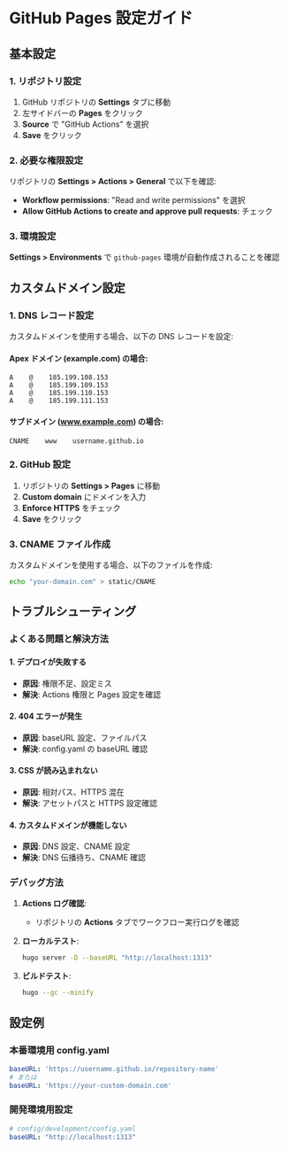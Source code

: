 # GitHub Pages 設定ガイド

## 基本設定

### 1. リポジトリ設定

1. GitHub リポジトリの **Settings** タブに移動
2. 左サイドバーの **Pages** をクリック
3. **Source** で "GitHub Actions" を選択
4. **Save** をクリック

### 2. 必要な権限設定

リポジトリの **Settings > Actions > General** で以下を確認:

-   **Workflow permissions**: "Read and write permissions" を選択
-   **Allow GitHub Actions to create and approve pull requests**: チェック

### 3. 環境設定

**Settings > Environments** で `github-pages` 環境が自動作成されることを確認

## カスタムドメイン設定

### 1. DNS レコード設定

カスタムドメインを使用する場合、以下の DNS レコードを設定:

#### Apex ドメイン (example.com) の場合:

```
A    @    185.199.108.153
A    @    185.199.109.153
A    @    185.199.110.153
A    @    185.199.111.153
```

#### サブドメイン (www.example.com) の場合:

```
CNAME    www    username.github.io
```

### 2. GitHub 設定

1. リポジトリの **Settings > Pages** に移動
2. **Custom domain** にドメインを入力
3. **Enforce HTTPS** をチェック
4. **Save** をクリック

### 3. CNAME ファイル作成

カスタムドメインを使用する場合、以下のファイルを作成:

```bash
echo "your-domain.com" > static/CNAME
```

## トラブルシューティング

### よくある問題と解決方法

#### 1. デプロイが失敗する

-   **原因**: 権限不足、設定ミス
-   **解決**: Actions 権限と Pages 設定を確認

#### 2. 404 エラーが発生

-   **原因**: baseURL 設定、ファイルパス
-   **解決**: config.yaml の baseURL 確認

#### 3. CSS が読み込まれない

-   **原因**: 相対パス、HTTPS 混在
-   **解決**: アセットパスと HTTPS 設定確認

#### 4. カスタムドメインが機能しない

-   **原因**: DNS 設定、CNAME 設定
-   **解決**: DNS 伝播待ち、CNAME 確認

### デバッグ方法

1. **Actions ログ確認**:

    - リポジトリの **Actions** タブでワークフロー実行ログを確認

2. **ローカルテスト**:

    ```bash
    hugo server -D --baseURL "http://localhost:1313"
    ```

3. **ビルドテスト**:
    ```bash
    hugo --gc --minify
    ```

## 設定例

### 本番環境用 config.yaml

```yaml
baseURL: 'https://username.github.io/repository-name'
# または
baseURL: 'https://your-custom-domain.com'
```

### 開発環境用設定

```yaml
# config/development/config.yaml
baseURL: "http://localhost:1313"
```
